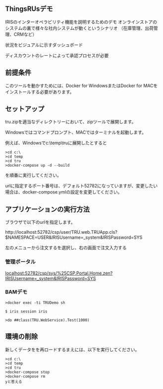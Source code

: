 ## ThingsRUsデモ

IRISのインターオペラビリティ機能を説明するためのデモ
オンラインストアのシステムの裏で様々な社内システムが動くというシナリオ
（在庫管理、出荷管理、CRMなど）

状況をビジュアルに示すダッシュボード

ディスカウントのレートによって承認プロセスが必要

## 前提条件

このツールを動かすためには、Docker for WindowsまたはDocker for MACをインストールする必要があります。


## セットアップ

tru.zipを適当なディレクトリーにおいて、zipツールで展開します。

Windowsではコマンドプロンプト、MACではターミナルを起動します。

例えば、Windowsでc:\temp\truに展開したとすると

```
>cd c:\
>cd temp
>cd tru
>docker-compose up -d --build

```
を順番に実行してください。

urlに指定するポート番号は、デフォルト52782になっていますが、変更したい場合は、docker-compose.ymlの設定を変更してください。


## アプリケーションの実行方法

ブラウザで以下のurlを指定します。

http://localhost:52782/csp/user/TRU.web.TRUApp.cls?$NAMESPACE=USER&IRISUsername=_system&IRISPassword=SYS

左のメニューから注文するを選択し、右の画面で注文入力する


### 管理ポータル

[localhost:52782/csp/sys/%25CSP.Portal.Home.zen?IRISUsername=_system&IRISPassword=SYS](http://localhost:52782/csp/sys/%25CSP.Portal.Home.zen?IRISUsername=_system&IRISPassword=SYS)

### BAMデモ

```
>docker exec -ti TRUDemo sh

$ iris session iris

>do ##class(TRU.WebService).Test(1000)
```

## 環境の削除

新しくデータをを再ロードするまえには、以下を実行してください。

```
>cd c:\
>cd temp
>cd tru
>docker-compose stop
>docker-compose rm
yと答える
```
